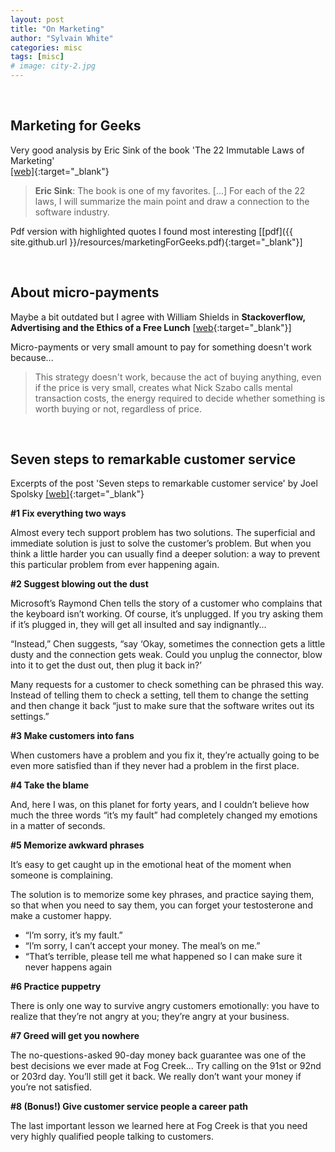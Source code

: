 ```yaml
---
layout: post
title: "On Marketing"
author: "Sylvain White"
categories: misc
tags: [misc]
# image: city-2.jpg
---
```

<br/>

## Marketing for Geeks

Very good analysis by Eric Sink of the book 'The 22 Immutable Laws of Marketing'  
[[web]](https://ericsink.com/Immutable_Laws.pdf){:target="_blank"} 

> **Eric Sink**: The book is one of my favorites. [...] For each of the 22 laws, I will summarize the main point and draw a connection to the software industry. 

Pdf version with highlighted quotes I found most interesting [[pdf]({{ site.github.url }}/resources/marketingForGeeks.pdf){:target="_blank"}]

<br/>

## About micro-payments

Maybe a bit outdated but I agree with William Shields in **Stackoverflow, Advertising and the Ethics of a Free Lunch** [[web](http://www.cforcoding.com/2009/10/stackoverflow-advertising-and-ethics-of.html){:target="_blank"}]

Micro-payments or very small amount to pay for something doesn't work because...

> This strategy doesn't work, because the act of buying anything, even if the price is very small, creates what Nick Szabo calls mental transaction costs, the energy required to decide whether something is worth buying or not, regardless of price.

<br/>

## Seven steps to remarkable customer service

Excerpts of the post 'Seven steps to remarkable customer service' by Joel Spolsky
[[web]](https://www.joelonsoftware.com/2007/02/19/seven-steps-to-remarkable-customer-service/){:target="_blank"} 


**#1 Fix everything two ways**

Almost every tech support problem has two solutions. The superficial and immediate solution is just to solve the customer’s problem. But when you think a little harder you can usually find a deeper solution: a way to prevent this particular problem from ever happening again.

**#2 Suggest blowing out the dust**

Microsoft’s Raymond Chen tells the story of a customer who complains that the keyboard isn’t working. Of course, it’s unplugged. If you try asking them if it’s plugged in, they will get all insulted and say indignantly...

“Instead,” Chen suggests, “say ‘Okay, sometimes the connection gets a little dusty and the connection gets weak. Could you unplug the connector, blow into it to get the dust out, then plug it back in?’

Many requests for a customer to check something can be phrased this way. Instead of telling them to check a setting, tell them to change the setting and then change it back “just to make sure that the software writes out its settings.”

**#3 Make customers into fans**

When customers have a problem and you fix it, they’re actually going to be even more satisfied than if they never had a problem in the first place.

**#4 Take the blame**

And, here I was, on this planet for forty years, and I couldn’t believe how much the three words “it’s my fault” had completely changed my emotions in a matter of seconds.

**#5 Memorize awkward phrases**

It’s easy to get caught up in the emotional heat of the moment when someone is complaining.

The solution is to memorize some key phrases, and practice saying them, so that when you need to say them, you can forget your testosterone and make a customer happy.

- “I’m sorry, it’s my fault.”
- “I’m sorry, I can’t accept your money. The meal’s on me.”
- “That’s terrible, please tell me what happened so I can make sure it never happens again

**#6 Practice puppetry**

There is only one way to survive angry customers emotionally: you have to realize that they’re not angry at you; they’re angry at your business.

**#7 Greed will get you nowhere**

The no-questions-asked 90-day money back guarantee was one of the best decisions we ever made at Fog Creek... Try calling on the 91st or 92nd or 203rd day. You’ll still get it back. We really don’t want your money if you’re not satisfied.

**#8 (Bonus!) Give customer service people a career path**

The last important lesson we learned here at Fog Creek is that you need very highly qualified people talking to customers.
